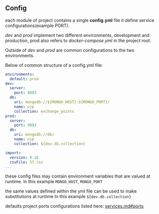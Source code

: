 
## Config

each module of project contains a single **config.yml** file
it define service configurations(example PORT).

*dev* and *prod* implement two different environments, development and production,
prod also refers to *docker-compose.yml* in the project root.

Outside of *dev* and *prod* are common configurations to the two environments.

Below of common structure of a config.yml file:
```yaml
environments:
  default: prod
dev:
  server:
    port: 8083
  db:
    uri: mongodb://${MONGO_HOST}:${MONGO_PORT}/
    name: ojp
    collection: exchange_points
prod:
  server:
    port: 9093
  db:
    uri: mongodb://db/
    name: ojp
    collection: ${dev.db.collection}

import:
  version: 0.16
  csvFile: 5T.csv
...

```
these config files may contain environment variables that are valued at runtime.
In this example ```MONGO_HOST```, ```MONGO_PORT```

the same values defined within the yml file can be used to make substitutions at runtime
In this example ```${dev.db.collection}```

defaults project ports configurations listed here: [services.md#ports](services.md#ports)
